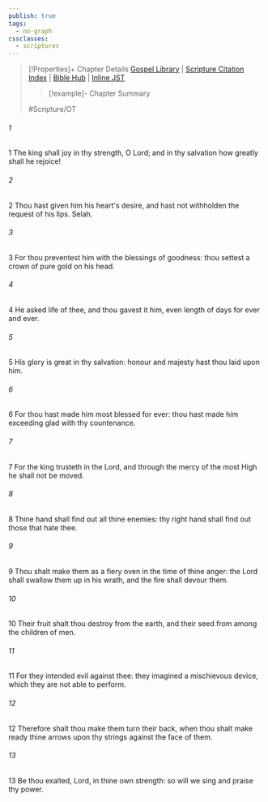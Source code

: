 ```yaml
---
publish: true
tags:
  - no-graph
cssclasses:
  - scriptures
---
```

>[!Properties]+ Chapter Details
>[Gospel Library](https://churchofjesuschrist.org/study/scriptures/ot/ps/21?lang=eng)    |    [Scripture Citation Index](https://scriptures.byu.edu/#07715::c07715)    |    [Bible Hub](https://biblehub.com/psalms/21.htm)    |    [Inline JST](https://scripturetoolbox.com/html/ic/Psalms/21.html)
>>[!example]- Chapter Summary
>> 
> 
>
>#Scripture/OT
###### 1
1 The king shall joy in thy strength, O Lord; and in thy salvation how greatly shall he rejoice!
###### 2
2 Thou hast given him his heart's desire, and hast not withholden the request of his lips. Selah.
###### 3
3 For thou preventest him with the blessings of goodness: thou settest a crown of pure gold on his head.
###### 4
4 He asked life of thee, and thou gavest it him, even length of days for ever and ever.
###### 5
5 His glory is great in thy salvation: honour and majesty hast thou laid upon him.
###### 6
6 For thou hast made him most blessed for ever: thou hast made him exceeding glad with thy countenance.
###### 7
7 For the king trusteth in the Lord, and through the mercy of the most High he shall not be moved.
###### 8
8 Thine hand shall find out all thine enemies: thy right hand shall find out those that hate thee.
###### 9
9 Thou shalt make them as a fiery oven in the time of thine anger: the Lord shall swallow them up in his wrath, and the fire shall devour them.
###### 10
10 Their fruit shalt thou destroy from the earth, and their seed from among the children of men.
###### 11
11 For they intended evil against thee: they imagined a mischievous device, which they are not able to perform.
###### 12
12 Therefore shalt thou make them turn their back, when thou shalt make ready thine arrows upon thy strings against the face of them.
###### 13
13 Be thou exalted, Lord, in thine own strength: so will we sing and praise thy power.
